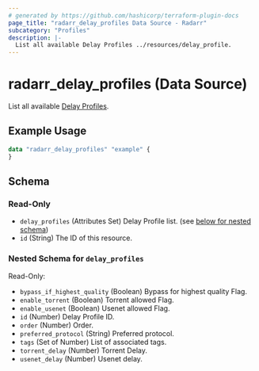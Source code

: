 ```yaml
---
# generated by https://github.com/hashicorp/terraform-plugin-docs
page_title: "radarr_delay_profiles Data Source - Radarr"
subcategory: "Profiles"
description: |-
  List all available Delay Profiles ../resources/delay_profile.
---
```


# radarr_delay_profiles (Data Source)

<!-- subcategory:Profiles -->
List all available [Delay Profiles](../resources/delay_profile).

## Example Usage

```terraform
data "radarr_delay_profiles" "example" {
}
```

<!-- schema generated by tfplugindocs -->
## Schema

### Read-Only

- `delay_profiles` (Attributes Set) Delay Profile list. (see [below for nested schema](#nestedatt--delay_profiles))
- `id` (String) The ID of this resource.

<a id="nestedatt--delay_profiles"></a>
### Nested Schema for `delay_profiles`

Read-Only:

- `bypass_if_highest_quality` (Boolean) Bypass for highest quality Flag.
- `enable_torrent` (Boolean) Torrent allowed Flag.
- `enable_usenet` (Boolean) Usenet allowed Flag.
- `id` (Number) Delay Profile ID.
- `order` (Number) Order.
- `preferred_protocol` (String) Preferred protocol.
- `tags` (Set of Number) List of associated tags.
- `torrent_delay` (Number) Torrent Delay.
- `usenet_delay` (Number) Usenet delay.
